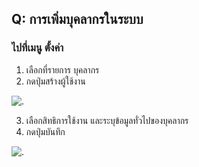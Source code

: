 ## Q: การเพิ่มบุคลากรในระบบ

### ไปที่เมนู ตั้งค่า

1.  เลือกที่รายการ บุคลากร
2.  กดปุ่มสร้างผู้ใช้งาน

![.](/img/manual/faq/23.jpg)

3.  เลือกสิทธิการใช้งาน และระบุข้อมูลทั่วไปของบุคลากร
4.  กดปุ่มบันทึก

![.](/img/manual/faq/23_1.jpg)
